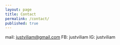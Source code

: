 ```yaml
---
layout: page
title: Contact
permalink: /contact/
published: true
---
```



mail: justviliam@gmail.com
FB: justviliam
IG: justviliam
